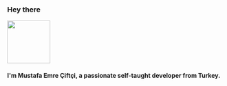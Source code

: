 ### Hey there

<img width="100" height="100" style="background-color: transparent;" src="https://user-images.githubusercontent.com/60289215/143677116-7737ae28-2cc8-4075-ba7f-80b6116cd79a.gif"/>

#### I'm Mustafa Emre Çiftçi, a passionate self-taught developer from Turkey. 
